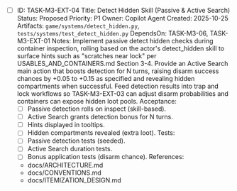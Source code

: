 - [ ] ID: TASK-M3-EXT-04
  Title: Detect Hidden Skill (Passive & Active Search)
  Status: Proposed
  Priority: P1
  Owner: Copilot Agent
  Created: 2025-10-25
  Artifacts: `game/systems/detect_hidden.py`, `tests/systems/test_detect_hidden.py`
  DependsOn: TASK-M3-06, TASK-M3-EXT-01
  Notes:
  Implement passive detect hidden checks during container inspection, rolling based on the actor's detect_hidden skill to surface hints such as "scratches near lock" per USABLES_AND_CONTAINERS.md Section 3-4.
  Provide an Active Search main action that boosts detection for N turns, raising disarm success chances by +0.05 to +0.15 as specified and revealing hidden compartments when successful.
  Feed detection results into trap and lock workflows so TASK-M3-EXT-03 can adjust disarm probabilities and containers can expose hidden loot pools.
  Acceptance:
  - [ ] Passive detection rolls on inspect (skill-based).
  - [ ] Active Search grants detection bonus for N turns.
  - [ ] Hints displayed in tooltips.
  - [ ] Hidden compartments revealed (extra loot).
  Tests:
  - [ ] Passive detection tests (seeded).
  - [ ] Active Search duration tests.
  - [ ] Bonus application tests (disarm chance).
  References:
  - docs/ARCHITECTURE.md
  - docs/CONVENTIONS.md
  - docs/ITEMIZATION_DESIGN.md
